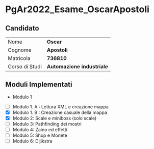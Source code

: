 # PgAr2022_Esame_OscarApostoli
## Candidato

|                |                 |
| -------------- | --------------- |
| Nome | **Oscar** |
| Cognome | **Apostoli** |
| Matricola | **736810** |
| Corso di Studi | **Automazione industriale** |

 ## Moduli Implementati

- Modulo 1
- [ ] Modulo 1. A : Lettura XML e creazione mappa
- [X] Modulo 1. B : Creazione casuale della mappa
- [X] Modulo 2: Scale e miniboss (solo scale)
- [ ] Modulo 3: Pathfinding dei mostri
- [ ] Modulo 4: Zaino ed effetti
- [ ] Modulo 5: Shop e Monete
- [ ] Modulo 6: Dijikstra